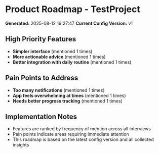 # Product Roadmap - TestProject

**Generated:** 2025-08-12 19:27:47
**Current Config Version:** v1

## High Priority Features

- **Simpler interface** (mentioned 1 times)
- **More actionable advice** (mentioned 1 times)
- **Better integration with daily routine** (mentioned 1 times)

## Pain Points to Address

- **Too many notifications** (mentioned 1 times)
- **App feels overwhelming at times** (mentioned 1 times)
- **Needs better progress tracking** (mentioned 1 times)

## Implementation Notes

- Features are ranked by frequency of mention across all interviews
- Pain points indicate areas requiring immediate attention
- This roadmap is based on the latest config version and all collected insights
